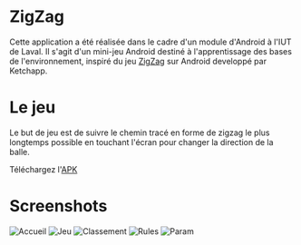 # ZigZag

Cette application a été réalisée dans le cadre d'un module d'Android à l'IUT de Laval.
Il s'agit d'un mini-jeu Android destiné à l'apprentissage des bases de l'environnement, inspiré du jeu [ZigZag](https://play.google.com/store/apps/details?id=com.ketchapp.zigzaggame) sur Android developpé par Ketchapp.

# Le jeu

Le but de jeu est de suivre le chemin tracé en forme de zigzag le plus longtemps possible en touchant l'écran pour changer la direction de la balle.

Téléchargez l'[APK](https://github.com/nico35490/ZigZag/releases)

# Screenshots

![Accueil](https://i.imgur.com/iSVzSeg.png)
![Jeu](https://i.imgur.com/ro5x5mL.png)
![Classement](https://i.imgur.com/6b10bd8.png)
![Rules](https://i.imgur.com/ldV9jfu.png)
![Param](https://i.imgur.com/SxKXBTD.png)
